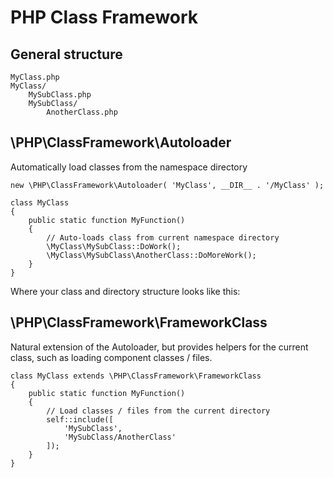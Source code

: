# PHP Class Framework

## General structure

```
MyClass.php
MyClass/
    MySubClass.php
    MySubClass/
        AnotherClass.php
```


## \PHP\ClassFramework\Autoloader

Automatically load classes from the namespace directory

```
new \PHP\ClassFramework\Autoloader( 'MyClass', __DIR__ . '/MyClass' );

class MyClass
{
    public static function MyFunction()
    {
        // Auto-loads class from current namespace directory
        \MyClass\MySubClass::DoWork();
        \MyClass\MySubClass\AnotherClass::DoMoreWork();
    }
}
```

Where your class and directory structure looks like this:


## \PHP\ClassFramework\FrameworkClass

Natural extension of the Autoloader, but provides helpers for the current class, such as loading component classes / files.

```
class MyClass extends \PHP\ClassFramework\FrameworkClass
{
    public static function MyFunction()
    {
        // Load classes / files from the current directory
        self::include([
            'MySubClass',
            'MySubClass/AnotherClass'
        ]);
    }
}
```
